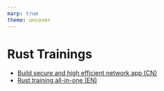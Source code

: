 ```yaml
---
marp: true
theme: uncover
---
```


# Rust Trainings

<style scoped>
    /* ul { columns: 2; width: 90%; } */
</style>

- [Build secure and high efficient network app (CN)](./build-secure-and-high-efficient-networking-app.html)
- [Rust training all-in-one (EN)](./rust-training-all-in-one.html)
